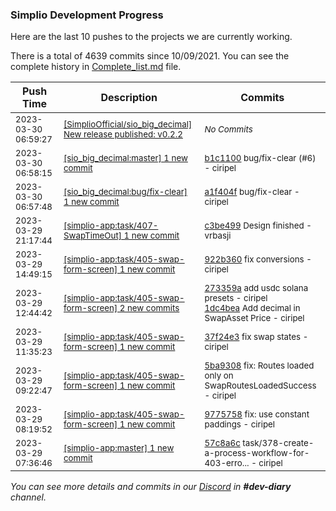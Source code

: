
### Simplio Development Progress

Here are the last 10 pushes to the projects we are currently working.

There is a total of 4639 commits since 10/09/2021. You can see the complete history in
 [Complete_list.md](Complete_list.md) file.

| Push Time | Description | Commits |
| --- | --- | --- |
| <sub>2023-03-30 06:59:27</sub> | <sub>[[SimplioOfficial/sio_big_decimal] New release published: v0\.2\.2](https://github.com/SimplioOfficial/sio_big_decimal/releases/tag/v0.2.2)</sub> | <sub>_No Commits_</sub> |
| <sub>2023-03-30 06:58:15</sub> | <sub>[[sio_big_decimal:master] 1 new commit](https://github.com/SimplioOfficial/sio_big_decimal/commit/b1c1100563dc3d98e6516b00fa08dc4119c247ff)</sub> | <sub>[b1c1100](https://github.com/SimplioOfficial/sio_big_decimal/commit/b1c1100563dc3d98e6516b00fa08dc4119c247ff) bug/fix-clear (#6) - ciripel</sub> |
| <sub>2023-03-30 06:57:48</sub> | <sub>[[sio_big_decimal:bug/fix\-clear] 1 new commit](https://github.com/SimplioOfficial/sio_big_decimal/commit/a1f404f15f6d75084df14abe3769d7f81aafc381)</sub> | <sub>[a1f404f](https://github.com/SimplioOfficial/sio_big_decimal/commit/a1f404f15f6d75084df14abe3769d7f81aafc381) bug/fix-clear - ciripel</sub> |
| <sub>2023-03-29 21:17:44</sub> | <sub>[[simplio-app:task/407\-SwapTimeOut] 1 new commit](https://github.com/SimplioOfficial/simplio-app/commit/c3be499022b89cd2612c3924e14a7dc4b837ef41)</sub> | <sub>[c3be499](https://github.com/SimplioOfficial/simplio-app/commit/c3be499022b89cd2612c3924e14a7dc4b837ef41) Design finished - vrbasji</sub> |
| <sub>2023-03-29 14:49:15</sub> | <sub>[[simplio-app:task/405\-swap\-form\-screen] 1 new commit](https://github.com/SimplioOfficial/simplio-app/commit/922b3604493b0fb2de1db80334251cdf4f02d748)</sub> | <sub>[922b360](https://github.com/SimplioOfficial/simplio-app/commit/922b3604493b0fb2de1db80334251cdf4f02d748) fix conversions - ciripel</sub> |
| <sub>2023-03-29 12:44:42</sub> | <sub>[[simplio-app:task/405\-swap\-form\-screen] 2 new commits](https://github.com/SimplioOfficial/simplio-app/compare/37f24e32cc44...1dc4bea64cd8)</sub> | <sub>[273359a](https://github.com/SimplioOfficial/simplio-app/commit/273359ad3e8865690e2dc689fd1b69c0dca3ac9f) add usdc solana presets - ciripel<br>[1dc4bea](https://github.com/SimplioOfficial/simplio-app/commit/1dc4bea64cd80a89705963763bc5b0994b1dc7f6) Add decimal in SwapAsset Price - ciripel</sub> |
| <sub>2023-03-29 11:35:23</sub> | <sub>[[simplio-app:task/405\-swap\-form\-screen] 1 new commit](https://github.com/SimplioOfficial/simplio-app/commit/37f24e32cc4420bdaf0f162e97b1f72d33a5beeb)</sub> | <sub>[37f24e3](https://github.com/SimplioOfficial/simplio-app/commit/37f24e32cc4420bdaf0f162e97b1f72d33a5beeb) fix swap states - ciripel</sub> |
| <sub>2023-03-29 09:22:47</sub> | <sub>[[simplio-app:task/405\-swap\-form\-screen] 1 new commit](https://github.com/SimplioOfficial/simplio-app/commit/5ba930859c9521f70fe5f8c95a3d042ea737494d)</sub> | <sub>[5ba9308](https://github.com/SimplioOfficial/simplio-app/commit/5ba930859c9521f70fe5f8c95a3d042ea737494d) fix: Routes loaded only on SwapRoutesLoadedSuccess - ciripel</sub> |
| <sub>2023-03-29 08:19:52</sub> | <sub>[[simplio-app:task/405\-swap\-form\-screen] 1 new commit](https://github.com/SimplioOfficial/simplio-app/commit/97757584a8303d0056e1549f3b6905f2e31c9fcf)</sub> | <sub>[9775758](https://github.com/SimplioOfficial/simplio-app/commit/97757584a8303d0056e1549f3b6905f2e31c9fcf) fix: use constant paddings - ciripel</sub> |
| <sub>2023-03-29 07:36:46</sub> | <sub>[[simplio-app:master] 1 new commit](https://github.com/SimplioOfficial/simplio-app/commit/57c8a6c69543749ac438f3bf49098ad9827eee03)</sub> | <sub>[57c8a6c](https://github.com/SimplioOfficial/simplio-app/commit/57c8a6c69543749ac438f3bf49098ad9827eee03) task/378-create-a-process-workflow-for-403-erro... - ciripel</sub> |

_You can see more details and commits in our [Discord](https://discord.gg/aKhjuwZmdP) in **#dev-diary** channel._

